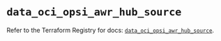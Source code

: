 # `data_oci_opsi_awr_hub_source`

Refer to the Terraform Registry for docs: [`data_oci_opsi_awr_hub_source`](https://registry.terraform.io/providers/oracle/oci/6.18.0/docs/data-sources/opsi_awr_hub_source).

